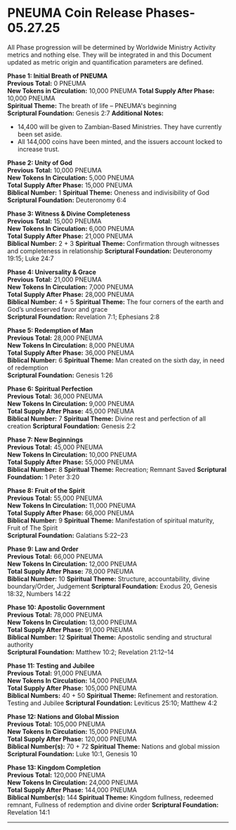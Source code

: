 # PNEUMA Coin Release Phases-05.27.25
All Phase progression will be determined by Worldwide Ministry Activity metrics and nothing else.
They will be integrated in and this Document updated as metric origin and quantification parameters are defined.


**Phase 1: Initial Breath of PNEUMA**  
**Previous Total:** 0 PNEUMA  
**New Tokens in Circulation:** 10,000 PNEUMA
**Total Supply After Phase:** 10,000 PNEUMA  
**Spiritual Theme:** The breath of life – PNEUMA's beginning  
**Scriptural Foundation:** Genesis 2:7
**Additional Notes:** 
- 14,400 will be given to Zambian-Based Ministries. They have currently been set aside.
- All 144,000 coins have been minted, and the issuers account locked to increase trust. 

**Phase 2: Unity of God**  
**Previous Total:** 10,000 PNEUMA  
**New Tokens In Circulation:** 5,000 PNEUMA  
**Total Supply After Phase:** 15,000 PNEUMA  
**Biblical Number:** 1
**Spiritual Theme:** Oneness and indivisibility of God  
**Scriptural Foundation:** Deuteronomy 6:4

**Phase 3: Witness & Divine Completeness**  
**Previous Total:** 15,000 PNEUMA  
**New Tokens In Circulation:** 6,000 PNEUMA  
**Total Supply After Phase:** 21,000 PNEUMA  
**Biblical Number:** 2 + 3
**Spiritual Theme:** Confirmation through witnesses and completeness in relationship
**Scriptural Foundation:** Deuteronomy 19:15; Luke 24:7

**Phase 4: Universality & Grace**  
**Previous Total:** 21,000 PNEUMA  
**New Tokens In Circulation:** 7,000 PNEUMA  
**Total Supply After Phase:** 28,000 PNEUMA  
**Biblical Number:** 4 + 5
**Spiritual Theme:** The four corners of the earth and God’s undeserved favor and grace  
**Scriptural Foundation:** Revelation 7:1; Ephesians 2:8

**Phase 5: Redemption of Man**  
**Previous Total:** 28,000 PNEUMA  
**New Tokens In Circulation:** 8,000 PNEUMA  
**Total Supply After Phase:** 36,000 PNEUMA  
**Biblical Number:** 6
**Spiritual Theme:** Man created on the sixth day, in need of redemption  
**Scriptural Foundation:** Genesis 1:26

**Phase 6: Spiritual Perfection**  
**Previous Total:** 36,000 PNEUMA  
**New Tokens In Circulation:** 9,000 PNEUMA  
**Total Supply After Phase:** 45,000 PNEUMA  
**Biblical Number:** 7
**Spiritual Theme:** Divine rest and perfection of all creation 
**Scriptural Foundation:** Genesis 2:2

**Phase 7: New Beginnings**  
**Previous Total:** 45,000 PNEUMA  
**New Tokens In Circulation:** 10,000 PNEUMA  
**Total Supply After Phase:** 55,000 PNEUMA  
**Biblical Number:** 8
**Spiritual Theme:** Recreation; Remnant Saved 
**Scriptural Foundation:** 1 Peter 3:20

**Phase 8: Fruit of the Spirit**  
**Previous Total:** 55,000 PNEUMA  
**New Tokens In Circulation:** 11,000 PNEUMA  
**Total Supply After Phase:** 66,000 PNEUMA  
**Biblical Number:** 9
**Spiritual Theme:** Manifestation of spiritual maturity, Fruit of The Spirit  
**Scriptural Foundation:** Galatians 5:22–23

**Phase 9: Law and Order**  
**Previous Total:** 66,000 PNEUMA  
**New Tokens In Circulation:** 12,000 PNEUMA  
**Total Supply After Phase:** 78,000 PNEUMA  
**Biblical Number:** 10
**Spiritual Theme:** Structure, accountability, divine boundary/Order, Judgement 
**Scriptural Foundation:** Exodus 20, Genesis 18:32, Numbers 14:22

**Phase 10: Apostolic Government**  
**Previous Total:** 78,000 PNEUMA  
**New Tokens In Circulation:** 13,000 PNEUMA  
**Total Supply After Phase:** 91,000 PNEUMA  
**Biblical Number:** 12 
**Spiritual Theme:** Apostolic sending and structural authority  
**Scriptural Foundation:** Matthew 10:2; Revelation 21:12–14

**Phase 11: Testing and Jubilee**  
**Previous Total:** 91,000 PNEUMA  
**New Tokens In Circulation:** 14,000 PNEUMA  
**Total Supply After Phase:** 105,000 PNEUMA  
**Biblical Numbers:** 40 + 50
**Spiritual Theme:** Refinement and restoration. Testing and Jubilee
**Scriptural Foundation:** Leviticus 25:10; Matthew 4:2

**Phase 12: Nations and Global Mission**  
**Previous Total:** 105,000 PNEUMA  
**New Tokens In Circulation:** 15,000 PNEUMA  
**Total Supply After Phase:** 120,000 PNEUMA  
**Biblical Number(s):** 70 + 72 
**Spiritual Theme:** Nations and global mission 
**Scriptural Foundation:** Luke 10:1, Genesis 10


**Phase 13: Kingdom Completion**  
**Previous Total:** 120,000 PNEUMA  
**New Tokens In Circulation:** 24,000 PNEUMA  
**Total Supply After Phase:** 144,000 PNEUMA  
**Biblical Number(s):** 144 
**Spiritual Theme:** Kingdom fullness, redeemed remnant, Fullness of redemption and divine order 
**Scriptural Foundation:** Revelation 14:1

---
